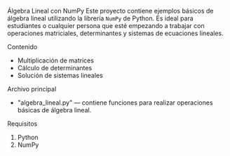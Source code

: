 Álgebra Lineal con NumPy
Este proyecto contiene ejemplos básicos de álgebra lineal utilizando la librería `NumPy` de Python. Es ideal para estudiantes o cualquier persona que esté empezando a trabajar con operaciones matriciales, determinantes y sistemas de ecuaciones lineales.

Contenido
- Multiplicación de matrices
- Cálculo de determinantes
- Solución de sistemas lineales

Archivo principal
- "algebra_lineal.py" — contiene funciones para realizar operaciones básicas de álgebra lineal.

Requisitos
1. Python
2. NumPy
